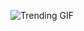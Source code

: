 
<!-- GIF_SECTION -->
![Trending GIF](https://media3.giphy.com/media/v1.Y2lkPThiYjIxNzcyczVtOHpmaG54bHJoYjJheWV0bWI4cWdxNjRzdDZhZ2M0ZzV5bGg3ZCZlcD12MV9naWZzX3NlYXJjaCZjdD1n/khMQDMRqOBEToISmyp/giphy.gif)
<!-- END_GIF_SECTION -->
